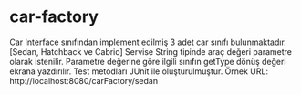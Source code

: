 # car-factory
Car Interface sınıfından implement edilmiş 3 adet car sınıfı bulunmaktadır. [Sedan, Hatchback ve Cabrio]
Servise String tipinde araç değeri parametre olarak istenilir.
Parametre değerine göre ilgili sınıfın getType dönüş değeri ekrana yazdırılır.
Test metodları JUnit ile oluşturulmuştur.
Örnek URL: http://localhost:8080/carFactory/sedan
